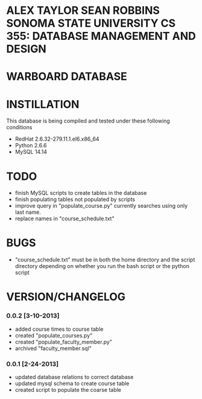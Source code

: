 ALEX TAYLOR
SEAN ROBBINS
SONOMA STATE UNIVERSITY
CS 355:  DATABASE MANAGEMENT AND DESIGN
=======================================

WARBOARD DATABASE
=======================================

# INSTILLATION #

This database is being compiled and tested under these following conditions
* RedHat 2.6.32-279.11.1.el6.x86_64
* Python 2.6.6
* MySQL 14.14

# TODO #
* finish MySQL scripts to create tables in the database
* finish populating tables not populated by scripts
* improve query in "populate_course.py" currently searches using only last name.
* replace names in "course_schedule.txt"

# BUGS #

* "course_schedule.txt" must be in both the home directory and the script directory depending on whether you run the bash script or the python script


VERSION/CHANGELOG
=================
### 0.0.2 [3-10-2013] #

* added course times to course table
* created "populate_courses.py"
* created "populate_faculty_member.py"
* archived "faculty_member.sql"


### 0.0.1 [2-24-2013] #

* updated database relations to correct database
* updated mysql schema to create course table
* created script to populate the coarse table

